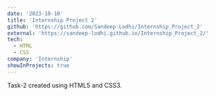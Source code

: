 ```yaml
---
date: '2023-10-10'
title: 'Internship Project 2'
github: 'https://github.com/Sandeep-Lodhi/Internship_Project_2'
external: 'https://sandeep-lodhi.github.io/Internship_Project_2/'
tech:
  - HTML
  - CSS
company: 'Internship'
showInProjects: true
---
```


Task-2 created using HTML5 and CSS3.
